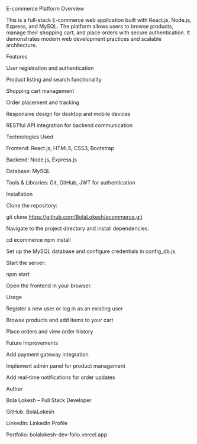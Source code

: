 E-commerce Platform
Overview

This is a full-stack E-commerce web application built with React.js, Node.js, Express, and MySQL. The platform allows users to browse products, manage their shopping cart, and place orders with secure authentication. It demonstrates modern web development practices and scalable architecture.

Features

User registration and authentication

Product listing and search functionality

Shopping cart management

Order placement and tracking

Responsive design for desktop and mobile devices

RESTful API integration for backend communication

Technologies Used

Frontend: React.js, HTML5, CSS3, Bootstrap

Backend: Node.js, Express.js

Database: MySQL

Tools & Libraries: Git, GitHub, JWT for authentication

Installation

Clone the repository:

git clone https://github.com/BolaLokesh/ecommerce.git


Navigate to the project directory and install dependencies:

cd ecommerce
npm install


Set up the MySQL database and configure credentials in config_db.js.

Start the server:

npm start


Open the frontend in your browser.

Usage

Register a new user or log in as an existing user

Browse products and add items to your cart

Place orders and view order history

Future Improvements

Add payment gateway integration

Implement admin panel for product management

Add real-time notifications for order updates

Author

Bola Lokesh – Full Stack Developer

GitHub: BolaLokesh

LinkedIn: LinkedIn Profile

Portfolio: bolalokesh-dev-folio.vercel.app
